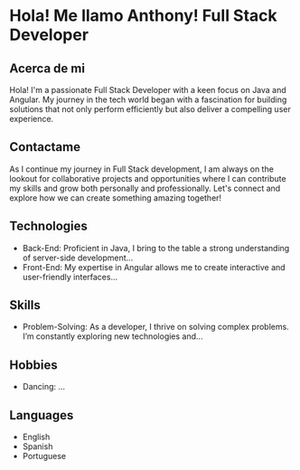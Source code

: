 # Hola! Me llamo Anthony! Full Stack Developer

## Acerca de mi
Hola! I'm a passionate Full Stack Developer with a keen focus on Java and Angular. My journey in the tech world began with a fascination for building solutions that not only perform efficiently but also deliver a compelling user experience.

## Contactame
As I continue my journey in Full Stack development, I am always on the lookout for collaborative projects and opportunities where I can contribute my skills and grow both personally and professionally. Let's connect and explore how we can create something amazing together!

## Technologies
- Back-End: Proficient in Java, I bring to the table a strong understanding of server-side development...
- Front-End: My expertise in Angular allows me to create interactive and user-friendly interfaces...

## Skills
- Problem-Solving: As a developer, I thrive on solving complex problems. I’m constantly exploring new technologies and...

## Hobbies
- Dancing: ...

## Languages
- English
- Spanish
- Portuguese